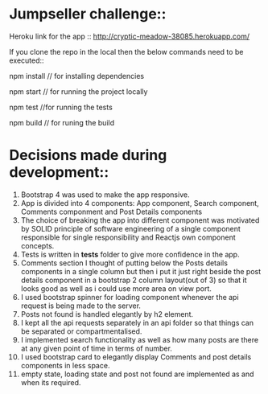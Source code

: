 Jumpseller challenge::
=====================

Heroku link for the app ::
http://cryptic-meadow-38085.herokuapp.com/

If you clone the repo in the local then the below commands need to be executed::

npm install  // for installing dependencies

npm start    // for running the project locally

npm test    //for running the tests 

npm build // for runing the build

Decisions made during development::
=================================

1. Bootstrap 4 was used to make the app responsive.
2. App is divided into 4 components: App component, Search component, Comments componment and Post Details components
3. The choice of breaking the app into different component was motivated by SOLID principle of software engineering of a single     component responsible for single responsibility and Reactjs own component concepts. 
4. Tests is written in __tests__ folder to give more confidence in the app.
5. Comments section I thought of putting below the Posts details components in a single column but then i put it just right beside the post details component in a bootstrap 2 column layout(out of 3) so that it looks good as well as i could use more area on view port.
6. I used bootstrap spinner for loading component whenever the api request is being made to the server.
7. Posts not found is handled elegantly by h2 element.
7. I kept all the api requests separately in an api folder so that things can be separated or compartmentalised.
8. I implemented search functionality as well as how many posts are there at any given point of time in terms of number.
9. I used bootstrap card to elegantly display Comments and post details components in less space.
10. empty state, loading state and post not found are implemented as and when its required.
